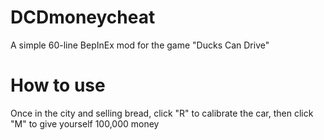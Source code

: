 # DCDmoneycheat
A simple 60-line BepInEx mod for the game "Ducks Can Drive" 

# How to use
Once in the city and selling bread, click "R" to calibrate the car, then click "M" to give yourself 100,000 money